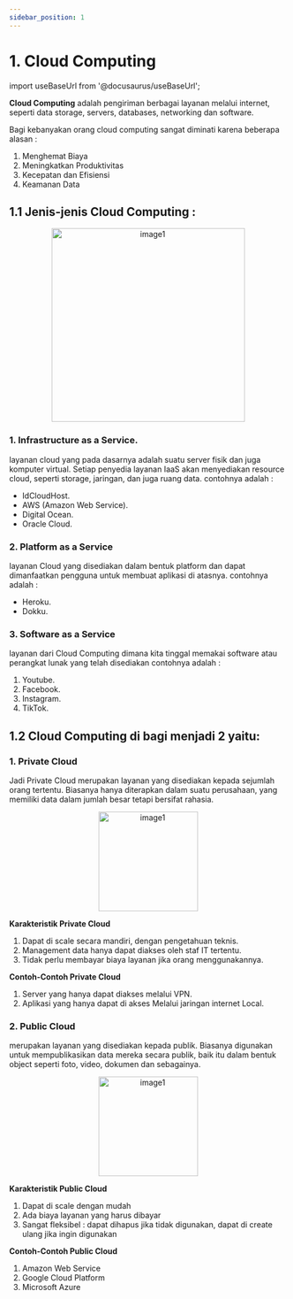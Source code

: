 ```yaml
---
sidebar_position: 1
---
```


# 1. Cloud Computing

import useBaseUrl from '@docusaurus/useBaseUrl';

**Cloud Computing** adalah pengiriman berbagai layanan melalui internet, seperti data storage, servers, databases, networking dan software.

Bagi kebanyakan orang cloud computing sangat diminati karena beberapa alasan :

1. Menghemat Biaya
2. Meningkatkan Produktivitas
3. Kecepatan dan Efisiensi
4. Keamanan Data

## 1.1 Jenis-jenis Cloud Computing :

   <center>
   <img alt="image1" src={useBaseUrl('img/docs/image-12.png')} height="350px"/>
   </center>

### 1. Infrastructure as a Service.

layanan cloud yang pada dasarnya adalah suatu server fisik dan juga komputer virtual. Setiap penyedia layanan IaaS akan menyediakan resource cloud, seperti storage, jaringan, dan juga ruang data. contohnya adalah :

- IdCloudHost.
- AWS (Amazon Web Service).
- Digital Ocean.
- Oracle Cloud.

### 2. Platform as a Service

layanan Cloud yang disediakan dalam bentuk platform dan dapat dimanfaatkan pengguna untuk membuat aplikasi di atasnya. contohnya adalah :

- Heroku.
- Dokku.

### 3. Software as a Service

layanan dari Cloud Computing dimana kita tinggal memakai software atau perangkat lunak yang telah disediakan contohnya adalah :

1.  Youtube.
2.  Facebook.
3.  Instagram.
4.  TikTok.

## 1.2 Cloud Computing di bagi menjadi 2 yaitu:

### 1. Private Cloud

Jadi Private Cloud merupakan layanan yang disediakan kepada sejumlah orang tertentu. Biasanya hanya diterapkan dalam suatu perusahaan, yang memiliki data dalam jumlah besar tetapi bersifat rahasia.

   <center>
   <img alt="image1" src={useBaseUrl('img/docs/image-13.png')} height="180px"/>
   </center>

**Karakteristik Private Cloud**

1. Dapat di scale secara mandiri, dengan pengetahuan teknis.
2. Management data hanya dapat diakses oleh staf IT tertentu.
3. Tidak perlu membayar biaya layanan jika orang menggunakannya.

**Contoh-Contoh Private Cloud**

1. Server yang hanya dapat diakses melalui VPN.
2. Aplikasi yang hanya dapat di akses Melalui jaringan internet Local.

### 2. Public Cloud

merupakan layanan yang disediakan kepada publik. Biasanya digunakan untuk mempublikasikan data mereka secara publik, baik itu dalam bentuk object seperti foto, video, dokumen dan sebagainya.

   <center>
   <img alt="image1" src={useBaseUrl('img/docs/image-14.png')} height="180px"/>
   </center>

**Karakteristik Public Cloud**

1. Dapat di scale dengan mudah
2. Ada biaya layanan yang harus dibayar
3. Sangat fleksibel : dapat dihapus jika tidak digunakan, dapat di create ulang jika ingin digunakan

**Contoh-Contoh Public Cloud**

1. Amazon Web Service
2. Google Cloud Platform
3. Microsoft Azure
